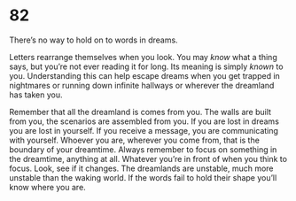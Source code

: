 # 82

There’s no way to hold on to words in dreams.

Letters rearrange themselves when you look. You may _know_ what a thing says, but you’re not ever reading it for long. Its meaning is simply _known_ to you. Understanding this can help escape dreams when you get trapped in nightmares or running down infinite hallways or wherever the dreamland has taken you. 

Remember that all the dreamland is comes from you. The walls are built from you, the scenarios are assembled from you. If you are lost in dreams you are lost in yourself. If you receive a message, you are communicating with yourself. Whoever you are, wherever you come from, that is the boundary of your dreamtime. Always remember to focus on something in the dreamtime, anything at all. Whatever you’re in front of when you think to focus. Look, see if it changes. The dreamlands are unstable, much more unstable than the waking world. If the words fail to hold their shape you’ll know where you are.